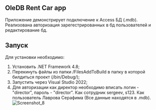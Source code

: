 ## **OleDB Rent Car app**

Приложение демонстрирует подключение к Access БД (.mdb). Реализована авторизация зарегестрированных в бд пользователей и редактирование бд.
## **Запуск**

Для установки необходимо:

1. Установить .NET Framework 4.8;
2. Перекинуть файлы из папки /FilesAddToBuild в папку в которой билдиться проект (/bin/Debug/);
3. Запустить через Visual Studio 2022;
4. Для авторизации как директор необходимо вписать логин - "director", пароль - "director". Как сотрудник sergeev, s123. Как пользователь Лаврова Серафима (Все данные находятся в .mdb).
![Screenshot_8](https://github.com/user-attachments/assets/66d35300-f73d-4756-b9bb-40b4451c7eda)
